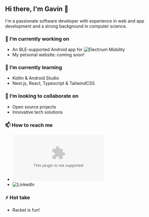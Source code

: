 ## Hi there, I'm Gavin 👋

I'm a passionate software developer with experience in web and app development and a strong background in computer science.

### 🔭 I’m currently working on
- An BLE-supported Android app for ![Electrium Mobility](https://electriummobility.com/)
- My personal website: coming soon!

### 🌱 I’m currently learning
- Kotlin & Android Studio
- Next.js, React, Typescript & TailwindCSS

### 👯 I’m looking to collaborate on
- Open source projects
- Innovative tech solutions

### 📫 How to reach me
- ![Email](mailto:gavinpinto620@gmail.com)
- ![LinkedIn](https://www.linkedin.com/in/gavin-pinto-6b322b243/)

### ⚡ Hot take
- Racket is fun!